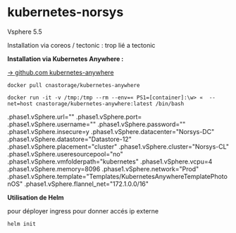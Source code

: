 # kubernetes-norsys


Vsphere 5.5


Installation via coreos / tectonic : trop lié a tectonic 


**Installation via Kubernetes Anywhere :** 


[-> github.com kubernetes-anywhere](https://github.com/kubernetes/kubernetes-anywhere)

`docker pull cnastorage/kubernetes-anywhere`

`docker run -it -v /tmp:/tmp --rm --env=« PS1=[container]:\w> «  --net=host cnastorage/kubernetes-anywhere:latest /bin/bash
`



.phase1.vSphere.url=""
.phase1.vSphere.port=
.phase1.vSphere.username=""
.phase1.vSphere.password=""
.phase1.vSphere.insecure=y
.phase1.vSphere.datacenter="Norsys-DC"
.phase1.vSphere.datastore="Datastore-12"
.phase1.vSphere.placement="cluster"
.phase1.vSphere.cluster="Norsys-CL"
.phase1.vSphere.useresourcepool="no"
.phase1.vSphere.vmfolderpath="kubernetes"
.phase1.vSphere.vcpu=4
.phase1.vSphere.memory=8096
.phase1.vSphere.network="Prod"
.phase1.vSphere.template="Templates/KubernetesAnywhereTemplatePhotonOS"
.phase1.vSphere.flannel_net="172.1.0.0/16"




**Utilisation de Helm**

pour déployer ingress pour donner accés ip externe 

`helm init` 











